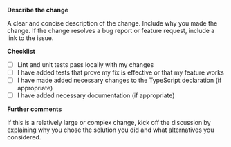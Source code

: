 **Describe the change**

A clear and concise description of the change. Include why you made the change. If the change resolves a bug report or feature request, include a link to the issue. 

**Checklist**

- [ ] Lint and unit tests pass locally with my changes
- [ ] I have added tests that prove my fix is effective or that my feature works
- [ ] I have made added necessary changes to the TypeScript declaration (if appropriate)
- [ ] I have added necessary documentation (if appropriate)

**Further comments**

If this is a relatively large or complex change, kick off the discussion by explaining why you chose the solution you did and what alternatives you considered.
